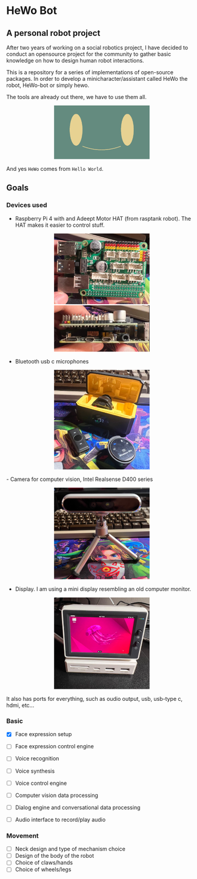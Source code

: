 # HeWo Bot
## A personal robot project
After two years of working on a social robotics project, I have decided to conduct an opensource project for
the community to gather basic knowledge on how to design human robot interactions.

This is a repository for a series of implementations of open-source packages. In order to develop a 
minicharacter/assistant called HeWo the robot, HeWo-bot or simply hewo. 

The tools are already out there, we have to use them all.

<p align="center">
  <img src="images/hewo.png" alt="Hewo the robot" width="50%">
</p>

And yes `HeWo` comes from `Hello World`.

## Goals
### Devices used
- Raspberry Pi 4 with and Adeept Motor HAT (from rasptank robot). The HAT makes it easier to control stuff.
<p align="center">
  <img src="images/raspi1.png" alt="Raspberry Pi and HAT 1" width="50%">
  <img src="images/raspi2.png" alt="Raspberry Pi and HAT 2" width="50%">
</p>

- Bluetooth usb c microphones
<p align="center">
  <img src="images/microphone.png" alt="Bluetooth USB C microphones" width="50%">
</p>
- Camera for computer vision, Intel Realsense D400 series
<p align="center">
  <img src="images/camera.png" alt="Intel Realsense Camera" width="50%">
</p>

- Display. I am using a mini display resembling an old computer monitor.
<p align="center">
  <img src="images/display.png" alt="Mini display" width="50%">
</p>
It also has ports for everything, such as oudio output, usb, usb-type c, hdmi, etc...

### Basic
- [x] Face expression setup 
- [ ] Face expression control engine
- [ ] Voice recognition
- [ ] Voice synthesis
- [ ] Voice control engine
- [ ] Computer vision data processing
- [ ] Dialog engine and conversational data processing
- [ ] Audio interface to record/play audio


### Movement
- [ ] Neck design and type of mechanism choice
- [ ] Design of the body of the robot
- [ ] Choice of claws/hands
- [ ] Choice of wheels/legs
